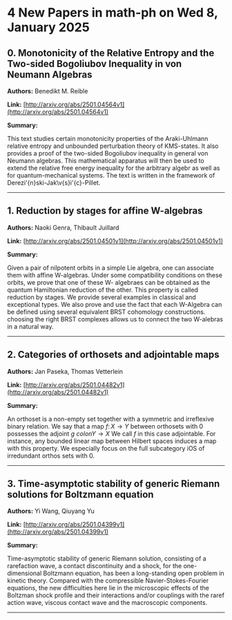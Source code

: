 # 4 New Papers in math-ph on Wed  8, January 2025

## 0. Monotonicity of the Relative Entropy and the Two-sided Bogoliubov   Inequality in von Neumann Algebras

**Authors:** Benedikt M. Reible

**Link:** [http://arxiv.org/abs/2501.04564v1](http://arxiv.org/abs/2501.04564v1)

**Summary:**

This text studies certain monotonicity properties of the Araki-Uhlmann relative entropy and unbounded perturbation theory of KMS-states. It also provides a proof of the two-sided Bogoliubov inequality in general von Neumann algebras. This mathematical apparatus will then be used to extend the relative free energy inequality for the arbitrary algebr as well as for quantum-mechanical systems. The text is written in the framework of Derezi\'{n}ski-Jak\v{s}i\'{c}-Pillet.

---

## 1. Reduction by stages for affine W-algebras

**Authors:** Naoki Genra, Thibault Juillard

**Link:** [http://arxiv.org/abs/2501.04501v1](http://arxiv.org/abs/2501.04501v1)

**Summary:**

Given a pair of nilpotent orbits in a simple Lie algebra, one can associate them with affine W-algebras. Under some compatibility conditions on these orbits, we prove that one of these W- algebraes can be obtained as the quantum Hamiltonian reduction of the other. This property is called reduction by stages. We provide several examples in classical and exceptional types. We also prove and use the fact that each W-Algebra can be defined using several equivalent BRST cohomology constructions. choosing the right BRST complexes allows us to connect the two W-alebras in a natural way.

---

## 2. Categories of orthosets and adjointable maps

**Authors:** Jan Paseka, Thomas Vetterlein

**Link:** [http://arxiv.org/abs/2501.04482v1](http://arxiv.org/abs/2501.04482v1)

**Summary:**

An orthoset is a non-empty set together with a symmetric and irreflexive binary relation. We say that a map $f \colon X \to Y$ between orthosets with 0 possesses the adjoint $g \ colon Y \to X$ We call $f$ in this case adjointable. For instance, any bounded linear map between Hilbert spaces induces a map with this property. We especially focus on the full subcategory iOS of irredundant orthos sets with 0.

---

## 3. Time-asymptotic stability of generic Riemann solutions for Boltzmann   equation

**Authors:** Yi Wang, Qiuyang Yu

**Link:** [http://arxiv.org/abs/2501.04399v1](http://arxiv.org/abs/2501.04399v1)

**Summary:**

Time-asymptotic stability of generic Riemann solution, consisting of a rarefaction wave, a contact discontinuity and a shock, for the one-dimensional Boltzmann equation, has been a long-standing open problem in kinetic theory. Compared with the compressible Navier-Stokes-Fourier equations, the new difficulties here lie in the microscopic effects of the Boltzman shock profile and their interactions and/or couplings with the raref action wave, viscous contact wave and the macroscopic components.

---

